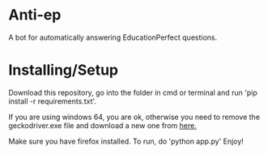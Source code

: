 # Anti-ep
A bot for automatically answering EducationPerfect questions.

# Installing/Setup
Download this repository, go into the folder in cmd or terminal and run 'pip install -r requirements.txt'.

If you are using windows 64, you are ok, otherwise you need to remove the geckodriver.exe file and download a new one from [here.](https://github.com/mozilla/geckodriver/releases)

Make sure you have firefox installed.
To run, do 'python app.py'
Enjoy!
